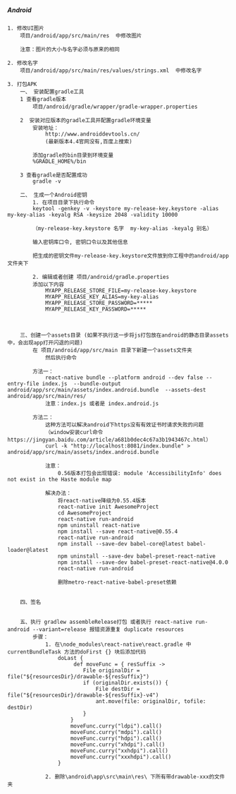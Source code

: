 ##### Android
    1. 修改UI图片
        项目/android/app/src/main/res  中修改图片
        
        注意：图片的大小与名字必须与原来的相同
    
    2. 修改名字
        项目/android/app/src/main/res/values/strings.xml  中修改名字
        
    3. 打包APK
        一、 安装配置gradle工具
        1 查看gradle版本
            项目/android/gradle/wrapper/gradle-wrapper.properties
    
        2  安装对应版本的gradle工具并配置gradle环境变量
            安装地址：
                http://www.androiddevtools.cn/
                (最新版本4.4官网没有,百度上搜索)
           
            添加gradle的bin目录到环境变量     
            %GRADLE_HOME%/bin
            
        3 查看gradle是否配置成功
            gradle -v
        
        二、 生成一个Android密钥
            1. 在项目目录下执行命令
            keytool -genkey -v -keystore my-release-key.keystore -alias my-key-alias -keyalg RSA -keysize 2048 -validity 10000
            
            （my-release-key.keystore 名字  my-key-alias -keyalg 别名）
            
            输入密钥库口令, 密钥口令以及其他信息
            
            把生成的密钥文件my-release-key.keystore文件放到你工程中的android/app文件夹下
            
            2. 编辑或者创建 项目/android/gradle.properties
            添加以下内容
                MYAPP_RELEASE_STORE_FILE=my-release-key.keystore
                MYAPP_RELEASE_KEY_ALIAS=my-key-alias
                MYAPP_RELEASE_STORE_PASSWORD=*****
                MYAPP_RELEASE_KEY_PASSWORD=*****
            
        
            
        三、创建一个assets目录 (如果不执行这一步将js打包放在android的静态目录assets中，会出现app打开闪退的问题)
            在 项目/android/app/src/main 目录下新建一个assets文件夹
                然后执行命令
                
            方法一：
                react-native bundle --platform android --dev false --entry-file index.js  --bundle-output android/app/src/main/assets/index.android.bundle  --assets-dest android/app/src/main/res/
                注意：index.js 或者是 index.android.js
        
            方法二：
                这种方法可以解决android下https没有有效证书时请求失败的问题
                （window安装curl命令 https://jingyan.baidu.com/article/a681b0dec4c67a3b1943467c.html）
                curl -k "http://localhost:8081/index.bundle" > android/app/src/main/assets/index.android.bundle
                
                注意：
                    0.56版本打包会出现错误: module 'AccessibilityInfo' does not exist in the Haste module map
                    
                解决办法：
                    将react-native降级为0.55.4版本
                    react-native init AwesomeProject
                    cd AwesomeProject
                    react-native run-android
                    npm uninstall react-native
                    npm install --save react-native@0.55.4
                    react-native run-android
                    npm install --save-dev babel-core@latest babel-loader@latest
                    npm uninstall --save-dev babel-preset-react-native
                    npm install --save-dev babel-preset-react-native@4.0.0
                    react-native run-android
                    
                    删除metro-react-native-babel-preset依赖
            
            
        四、签名
        
        
        五、执行 gradlew assembleRelease打包 或者执行 react-native run-android --variant=release 报错资源重复 duplicate resources
            步骤：
                1. 在\node_modules\react-native\react.gradle 中 currentBundleTask 方法的doFirst {} 块后添加代码
                    doLast {
                         def moveFunc = { resSuffix ->
                            File originalDir = file("${resourcesDir}/drawable-${resSuffix}")
                            if (originalDir.exists()) {
                                File destDir = file("${resourcesDir}/drawable-${resSuffix}-v4")
                                ant.move(file: originalDir, tofile: destDir)
                            }
                        }
                        moveFunc.curry("ldpi").call()
                        moveFunc.curry("mdpi").call()
                        moveFunc.curry("hdpi").call()
                        moveFunc.curry("xhdpi").call()
                        moveFunc.curry("xxhdpi").call()
                        moveFunc.curry("xxxhdpi").call()
                    }
                
                2. 删除\android\app\src\main\res\ 下所有带drawable-xxx的文件夹
                
               
        
         
